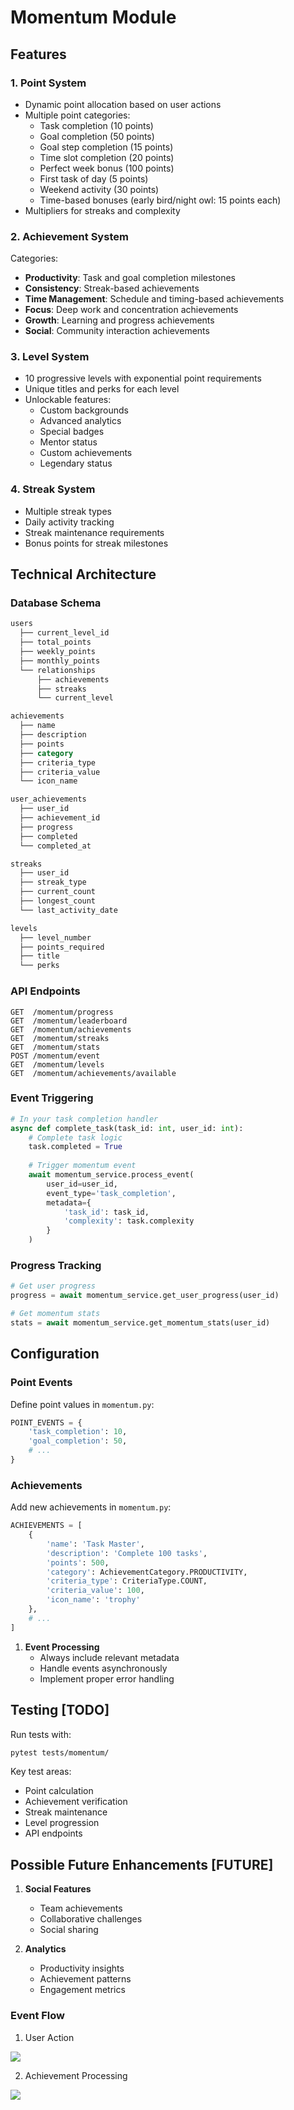 # Momentum Module

## Features

### 1. Point System
- Dynamic point allocation based on user actions
- Multiple point categories:
  - Task completion (10 points)
  - Goal completion (50 points)
  - Goal step completion (15 points)
  - Time slot completion (20 points)
  - Perfect week bonus (100 points)
  - First task of day (5 points)
  - Weekend activity (30 points)
  - Time-based bonuses (early bird/night owl: 15 points each)
- Multipliers for streaks and complexity

### 2. Achievement System
Categories:
- **Productivity**: Task and goal completion milestones
- **Consistency**: Streak-based achievements
- **Time Management**: Schedule and timing-based achievements
- **Focus**: Deep work and concentration achievements
- **Growth**: Learning and progress achievements
- **Social**: Community interaction achievements

### 3. Level System
- 10 progressive levels with exponential point requirements
- Unique titles and perks for each level
- Unlockable features:
  - Custom backgrounds
  - Advanced analytics
  - Special badges
  - Mentor status
  - Custom achievements
  - Legendary status

### 4. Streak System
- Multiple streak types
- Daily activity tracking
- Streak maintenance requirements
- Bonus points for streak milestones

## Technical Architecture

### Database Schema
```sql
users
  ├── current_level_id
  ├── total_points
  ├── weekly_points
  ├── monthly_points
  └── relationships
      ├── achievements
      ├── streaks
      └── current_level

achievements
  ├── name
  ├── description
  ├── points
  ├── category
  ├── criteria_type
  ├── criteria_value
  └── icon_name

user_achievements
  ├── user_id
  ├── achievement_id
  ├── progress
  ├── completed
  └── completed_at

streaks
  ├── user_id
  ├── streak_type
  ├── current_count
  ├── longest_count
  └── last_activity_date

levels
  ├── level_number
  ├── points_required
  ├── title
  └── perks
```

### API Endpoints

```plaintext
GET  /momentum/progress
GET  /momentum/leaderboard
GET  /momentum/achievements
GET  /momentum/streaks
GET  /momentum/stats
POST /momentum/event
GET  /momentum/levels
GET  /momentum/achievements/available
```


### Event Triggering
```python
# In your task completion handler
async def complete_task(task_id: int, user_id: int):
    # Complete task logic
    task.completed = True
    
    # Trigger momentum event
    await momentum_service.process_event(
        user_id=user_id,
        event_type='task_completion',
        metadata={
            'task_id': task_id,
            'complexity': task.complexity
        }
    )
```

### Progress Tracking
```python
# Get user progress
progress = await momentum_service.get_user_progress(user_id)

# Get momentum stats
stats = await momentum_service.get_momentum_stats(user_id)
```

## Configuration

### Point Events
Define point values in `momentum.py`:
```python
POINT_EVENTS = {
    'task_completion': 10,
    'goal_completion': 50,
    # ...
}
```

### Achievements
Add new achievements in `momentum.py`:
```python
ACHIEVEMENTS = [
    {
        'name': 'Task Master',
        'description': 'Complete 100 tasks',
        'points': 500,
        'category': AchievementCategory.PRODUCTIVITY,
        'criteria_type': CriteriaType.COUNT,
        'criteria_value': 100,
        'icon_name': 'trophy'
    },
    # ...
]
```


1. **Event Processing**
   - Always include relevant metadata
   - Handle events asynchronously
   - Implement proper error handling


## Testing [TODO]

Run tests with:
```bash
pytest tests/momentum/
```

Key test areas:
- Point calculation
- Achievement verification
- Streak maintenance
- Level progression
- API endpoints

## Possible Future Enhancements [FUTURE]

1. **Social Features**
   - Team achievements
   - Collaborative challenges
   - Social sharing

2. **Analytics**
   - Productivity insights
   - Achievement patterns
   - Engagement metrics



### Event Flow

1. User Action
<img src="User_Action.png" />

2. Achievement Processing
<img src="Achievement_Processing.png" />